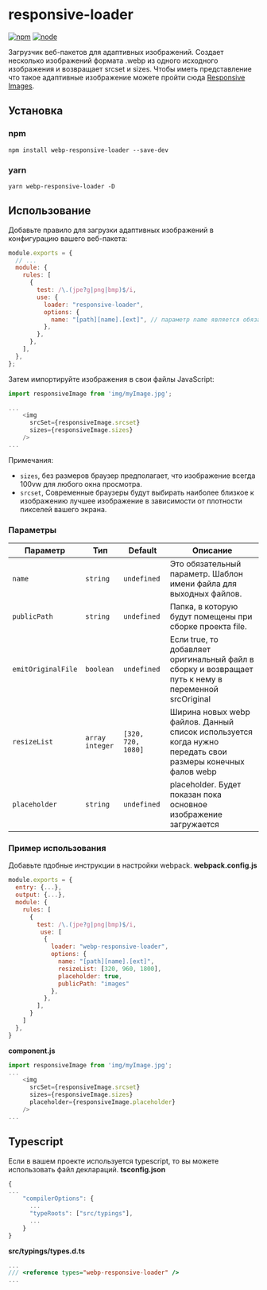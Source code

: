 # responsive-loader

[![npm][npm]][npm-url]
[![node][node]][node-url]

Загрузчик веб-пакетов для адаптивных изображений. Создает несколько изображений формата .webp из одного исходного изображения и возвращает srcset и sizes. Чтобы иметь представление что такое адаптивные изображение можете пройти сюда [Responsive Images](https://developer.mozilla.org/en-US/docs/Learn/HTML/Multimedia_and_embedding/Responsive_images).


## Установка

### npm

```
npm install webp-responsive-loader --save-dev
```

### yarn

```
yarn webp-responsive-loader -D
```

## Использование

Добавьте правило для загрузки адаптивных изображений в конфигурацию вашего веб-пакета:

```js
module.exports = {
  // ...
  module: {
    rules: [
      {
        test: /\.(jpe?g|png|bmp)$/i,
        use: {
          loader: "responsive-loader",
          options: {
            name: "[path][name].[ext]", // параметр name является обязательным для работы лоадера
          },
        },
      },
    ],
  },
};
```

Затем импортируйте изображения в свои файлы JavaScript:

```js
import responsiveImage from 'img/myImage.jpg';

...
    <img
      srcSet={responsiveImage.srcset}
      sizes={responsiveImage.sizes}
    />
...
```

Примечания:

- `sizes`, без размеров браузер предполагает, что изображение всегда 100vw для любого окна просмотра.
- `srcset`, Современные браузеры будут выбирать наиболее близкое к изображению лучшее изображение в зависимости от плотности пикселей вашего экрана.


### Параметры

| Параметр                      | Тип                 | Default                | Описание                                                                                                                                                                                                                                                                           |
| --------------------------- | -------------------- | ---------------------- | ------------------------------------------------------------------------------------------------------------------------------------------------------------------------------------------------------------------------------------------------------------------------------------- |
| `name`                      | `string`             | `undefined`            | Это обязательный параметр. Шаблон имени файла для выходных файлов.                                                                                                                                                                                                                                       |
| `publicPath`                | `string`             | `undefined`            | Папка, в которую будут помещены при сборке проекта file.                                                                                                                                                                                                                                         |
| `emitOriginalFile`          | `boolean`             | `undefined`           | Если true, то добавляет оригинальный файл в сборку и возвращает путь к нему в переменной srcOriginal                                                                                                                   |
| `resizeList`                | `array integer`  | `[320, 720, 1080]`    | Ширина новых webp файлов. Данный список используется когда нужно передать свои размеры конечных фалов webp                                 |
| `placeholder`               | `string`            | `undefined`        | placeholder. Будет показан пока основное изображение загружается                                                                                                                                 |

### Пример использования

Добавьте пдобные инструкции в настройки webpack.
**webpack.config.js**
```js
module.exports = {
  entry: {...},
  output: {...},
  module: {
    rules: [
      {
        test: /\.(jpe?g|png|bmp)$/i,
         use: [
          {
            loader: "webp-responsive-loader",
            options: {
              name: "[path][name].[ext]",
              resizeList: [320, 960, 1800],
              placeholder: true,
              publicPath: "images"
            },
          },
        ],
      }
    ]
  },
}
```

**component.js**
```js
import responsiveImage from 'img/myImage.jpg';
...
    <img
      srcSet={responsiveImage.srcset}
      sizes={responsiveImage.sizes}
      placeholder={responsiveImage.placeholder}
    />
...
```


## Typescript

Если в вашем проекте используется typescript, то вы можете использовать файл деклараций.
**tsconfig.json**
```js
{
...
    "compilerOptions": {
      ...
      "typeRoots": ["src/typings"],
      ...
    }
}
```
**src/typings/types.d.ts**
```js
...
/// <reference types="webp-responsive-loader" />
...
```



[npm]: https://img.shields.io/npm/v/webp-responsive-loader.svg
[npm-url]: https://npmjs.com/package/webp-responsive-loader
[node]: https://img.shields.io/node/v/webp-responsive-loader.svg
[node-url]: https://nodejs.org